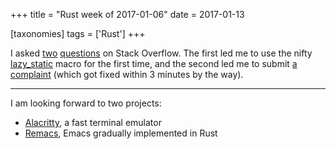 +++
title = "Rust week of 2017-01-06"
date = 2017-01-13

[taxonomies]
tags = ['Rust']
+++

I asked [two][] [questions] on Stack Overflow. The first led me to use
the nifty [lazy_static] macro for the first time, and the second led me to
submit [a complaint] (which got fixed within 3 minutes by the way).

---

I am looking forward to two projects:

-   [Alacritty], a fast terminal emulator
-   [Remacs], Emacs gradually implemented in Rust


[two]: http://stackoverflow.com/q/41551036/321731
[questions]: http://stackoverflow.com/q/41614923/321731
[lazy_static]: https://docs.rs/lazy_static
[a complaint]: https://github.com/sfackler/hyper-native-tls/issues/1
[Alacritty]: http://blog.jwilm.io/announcing-alacritty
[Remacs]: https://github.com/Wilfred/remacs
